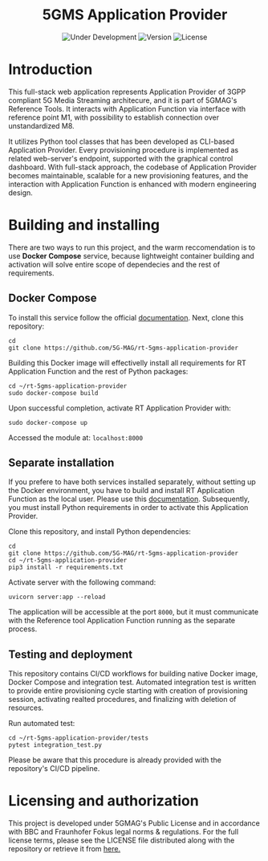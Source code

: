 <h1 align="center">5GMS Application Provider</h1>
<p align="center">
  <img src="https://img.shields.io/badge/Status-Under_Development-yellow" alt="Under Development">
  <img src="https://img.shields.io/github/v/tag/5G-MAG/rt-5gms-application-function?label=version" alt="Version">
  <img src="https://img.shields.io/badge/License-5G--MAG%20Public%20License%20(v1.0)-blue" alt="License">
</p>

# Introduction
This full-stack web application represents Application Provider of 3GPP compliant 5G Media Streaming architecure, and it is part of 5GMAG's Reference Tools. It interacts with Application Function via interface with reference point M1, with possibility to establish connection over unstandardized M8.

It utilizes Python tool classes that has been developed as CLI-based Application Provider. Every provisioning procedure is implemented as related web-server's endpoint, supported with the graphical control dashboard. With full-stack approach, the codebase of Application Provider becomes maintainable, scalable for a new provisioning features, and the interaction with Application Function is enhanced with modern engineering design.

# Building and installing
There are two ways to run this project, and the warm reccomendation is to use **Docker Compose** service, because lightweight container building and activation will solve entire scope of dependecies and the rest of requirements.

## Docker Compose
To install this service follow the official [documentation](https://docs.docker.com/compose/install/). Next, clone this repository:
```
cd
git clone https://github.com/5G-MAG/rt-5gms-application-provider
```

Building this Docker image will effectivelly install all requirements for RT Application Function and the rest of Python packages:
```
cd ~/rt-5gms-application-provider
sudo docker-compose build
```

Upon successful completion, activate RT Application Provider with:
```
sudo docker-compose up
```

Accessed the module at: `localhost:8000`

## Separate installation
If you prefere to have both services installed separately, without setting up the Docker environment, you have to build and install RT Application Function as the local user. Please use this [documentation](https://github.com/5G-MAG/rt-5gms-application-function/wiki/Testing-as-a-Local-User). Subsequently, you must install Python requirements in order to activate this Application Provider.

Clone this repository, and install Python dependencies:
```
cd
git clone https://github.com/5G-MAG/rt-5gms-application-provider
cd ~/rt-5gms-application-provider
pip3 install -r requirements.txt
```

Activate server with the following command:
```
uvicorn server:app --reload
```
The application will be accessible at the port `8000`, but it must communicate with the Reference tool Application Function running as the separate process.

## Testing and deployment
This repository contains CI/CD workflows for building native Docker image, Docker Compose and integration test. Automated integration test is written to provide entire provisioning cycle starting with creation of provisioning session, activating realted procedures, and finalizing with deletion of resources. 

Run automated test:
```
cd ~/rt-5gms-application-provider/tests
pytest integration_test.py
```
Please be aware that this procedure is already provided with the repository's CI/CD pipeline. 

# Licensing and authorization
This project is developed under 5GMAG's Public License and in accordance with BBC and Fraunhofer Fokus legal norms & regulations. For the full license terms, please see the LICENSE file distributed along with the repository or retrieve it from [here.](https://drive.google.com/file/d/1cinCiA778IErENZ3JN52VFW-1ffHpx7Z/view")
